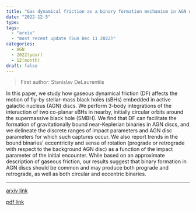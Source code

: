 ```yaml
---
title: "Gas dynamical friction as a binary formation mechanism in AGN discs"
date: "2022-12-5"
type:
tags:
  - "arxiv"
  - "most recent update (Sun Dec 11 2022)"
categories:
  - AGN
  - 2022(year)
  - 12(month)
draft: false
---
```


> First author: Stanislav DeLaurentiis

 In this paper, we study how gaseous dynamical friction (DF) affects the
motion of fly-by stellar-mass black holes (sBHs) embedded in active galactic
nucleus (AGN) discs. We perform 3-body integrations of the interaction of two
co-planar sBHs in nearby, initially circular orbits around the supermassive
black hole (SMBH). We find that DF can facilitate the formation of
gravitationally bound near-Keplerian binaries in AGN discs, and we delineate
the discrete ranges of impact parameters and AGN disc parameters for which such
captures occur. We also report trends in the bound binaries' eccentricity and
sense of rotation (prograde or retrograde with respect to the background AGN
disc) as a function of the impact parameter of the initial encounter. While
based on an approximate description of gaseous friction, our results suggest
that binary formation in AGN discs should be common and may produce both
prograde and retrograde, as well as both circular and eccentric binaries.

---
[arxiv link](http://arxiv.org/abs/2212.02650v1)

[pdf link](http://arxiv.org/pdf/2212.02650v1)